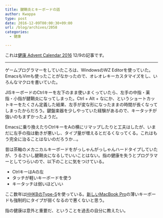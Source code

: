 ```yaml
---
title: 腱鞘炎とキーボードの話
author: Kwappa
type: post
date: 2016-12-09T00:00:30+09:00
url: /blog/archives/2058
categories:
  - 健康

---
```

これは<a href="http://www.adventar.org/calendars/1822" target="_blank" rel="noopener noreferrer">健康 Advent Calendar 2016</a> 12/9の記事です。

* * *

ゲームプログラマーをしていたころは、WindowsのWZ Editorを使っていた。EmacsもVimも使ったことがなかったので、オレオレキーカスタマイズをし、いろんなマクロを書いていた。
  
JISキーボードのCtrlキーを左下のまま使いまくっていたら、左手の中指・薬指・小指が腱鞘炎になってしまった。Ctrl + Alt + なにか、というショートカットキーをたくさん定義した結果、左手が変な形になったままの時間が長くなってしまったからだろう。鍵盤楽器を少しやっていた経験があるので、キータッチが強いのもまずかったようだ。
  
Emacsに乗り換えたりCtrlキーをAの横にリマップしたりと工夫はしたが、いまだに左手の指は動きが悪いし、タイプ量が増えるとだるくなってくる。これはもう完全に治ることはないのだろうか…。
  
昔は茶軸のメカニカルキーボードをがっしゃんがっしゃんハードタイプしていたが、うるさいし腱鞘炎になるしでいいことはない。指の健康を失うとプログラマーとしてつらいので、以下のことに気をつけている。

  * CtrlキーはAの左
  * タッチが軽いキーボードを使う
  * キータッチは弱いほどいい

ここ数年は<a href="http://amzn.to/2g5GfIq" target="_blank" rel="noopener noreferrer">HHKBのType-S</a>を使っている。<a href="http://www.apple.com/jp/macbook-pro/" target="_blank" rel="noopener noreferrer">新しいMacBook Pro</a>の薄いキーボードも強制的にタイプが弱くなるので悪くないと思う。
  
指の健康は意外と重要だ、ということを過去の自分に教えたい。
